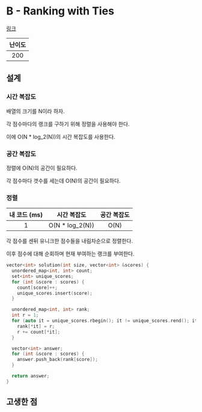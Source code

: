 # B - Ranking with Ties

[링크](https://atcoder.jp/contests/abc399/tasks/abc399_b)

| 난이도 |
| :----: |
|  200   |

## 설계

### 시간 복잡도

배열의 크기를 N이라 하자.

각 점수마다의 랭크를 구하기 위해 정렬을 사용해야 한다.

이에 O(N \* log_2(N))의 시간 복잡도를 사용한다.

### 공간 복잡도

정렬에 O(N)의 공간이 필요하다.

각 점수마다 갯수를 세는데 O(N)의 공간이 필요하다.

### 정렬

| 내 코드 (ms) |   시간 복잡도    | 공간 복잡도 |
| :----------: | :--------------: | :---------: |
|      1       | O(N \* log_2(N)) |    O(N)     |

각 점수를 센뒤 유니크한 점수들을 내림차순으로 정렬한다.

이후 점수에 대해 순회하며 현재 부여하는 랭크를 부여한다.

```cpp
vector<int> solution(int size, vector<int> &scores) {
  unordered_map<int, int> count;
  set<int> unique_scores;
  for (int &score : scores) {
    count[score]++;
    unique_scores.insert(score);
  }

  unordered_map<int, int> rank;
  int r = 1;
  for (auto it = unique_scores.rbegin(); it != unique_scores.rend(); it++) {
    rank[*it] = r;
    r += count[*it];
  }

  vector<int> answer;
  for (int &score : scores) {
    answer.push_back(rank[score]);
  }

  return answer;
}
```

## 고생한 점
